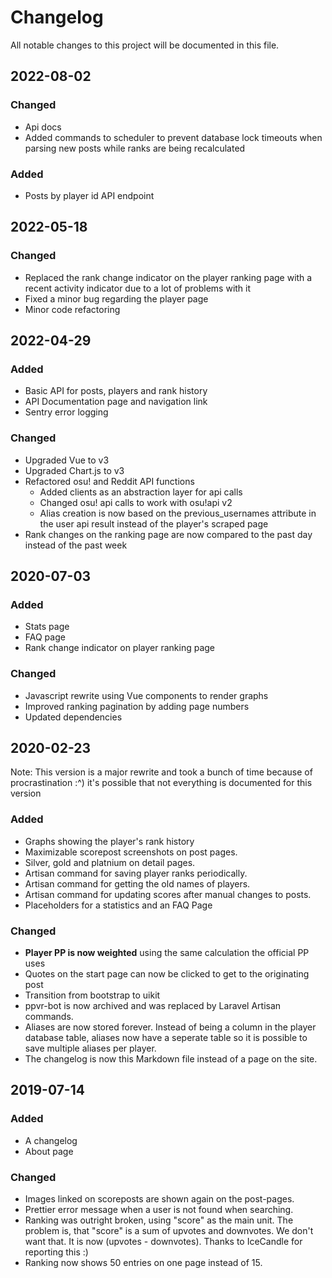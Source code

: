 # Changelog

All notable changes to this project will be documented in this file.

## 2022-08-02
### Changed
- Api docs
- Added commands to scheduler to prevent database lock timeouts when parsing new posts while ranks are being recalculated

### Added
- Posts by player id API endpoint

## 2022-05-18
### Changed
- Replaced the rank change indicator on the player ranking page with a recent activity indicator due to a lot of problems with it
- Fixed a minor bug regarding the player page
- Minor code refactoring

## 2022-04-29
### Added
- Basic API for posts, players and rank history
- API Documentation page and navigation link
- Sentry error logging

### Changed
- Upgraded Vue to v3
- Upgraded Chart.js to v3
- Refactored osu! and Reddit API functions
    - Added clients as an abstraction layer for api calls
    - Changed osu! api calls to work with osu!api v2
    - Alias creation is now based on the previous_usernames attribute in the user api result instead of the player's scraped page
- Rank changes on the ranking page are now compared to the past day instead of the past week

## 2020-07-03
### Added
- Stats page
- FAQ page
- Rank change indicator on player ranking page

### Changed
- Javascript rewrite using Vue components to render graphs
- Improved ranking pagination by adding page numbers
- Updated dependencies

## 2020-02-23
Note: This version is a major rewrite and took a bunch of time because of procrastination :^) it's possible that not everything is documented for this version

### Added
- Graphs showing the player's rank history
- Maximizable scorepost screenshots on post pages.
- Silver, gold and platnium on detail pages.
- Artisan command for saving player ranks periodically.
- Artisan command for getting the old names of players.
- Artisan command for updating scores after manual changes to posts.
- Placeholders for a statistics and an FAQ Page

### Changed
- **Player PP is now weighted** using the same calculation the official PP uses
- Quotes on the start page can now be clicked to get to the originating post
- Transition from bootstrap to uikit
- ppvr-bot is now archived and was replaced by Laravel Artisan commands.
- Aliases are now stored forever. Instead of being a column in the player database table, aliases now have a seperate table so it is possible to save multiple aliases per player.
- The changelog is now this Markdown file instead of a page on the site.


## 2019-07-14 

### Added
- A changelog
- About page

### Changed
- Images linked on scoreposts are shown again on the post-pages.
- Prettier error message when a user is not found when searching.
- Ranking was outright broken, using "score" as the main unit. The problem is, that "score" is a sum of upvotes and downvotes. We don't want that. It is now (upvotes - downvotes). Thanks to IceCandle for reporting this :)
- Ranking now shows 50 entries on one page instead of 15.


